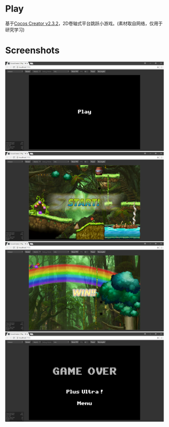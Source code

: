 # Play
基于[Cocos Creator v2.3.2](http://www.cocos.com/)，2D卷轴式平台跳跃小游戏。(素材取自网络，仅用于研究学习)
# Screenshots
![startMenu](https://github.com/Zhniing/Play/blob/master/screenshots/startmenu.png)
![game](https://github.com/Zhniing/Play/blob/master/screenshots/game.png)
![win](https://github.com/Zhniing/Play/blob/master/screenshots/win.png)
![gameOver](https://github.com/Zhniing/Play/blob/master/screenshots/gameover.png)
